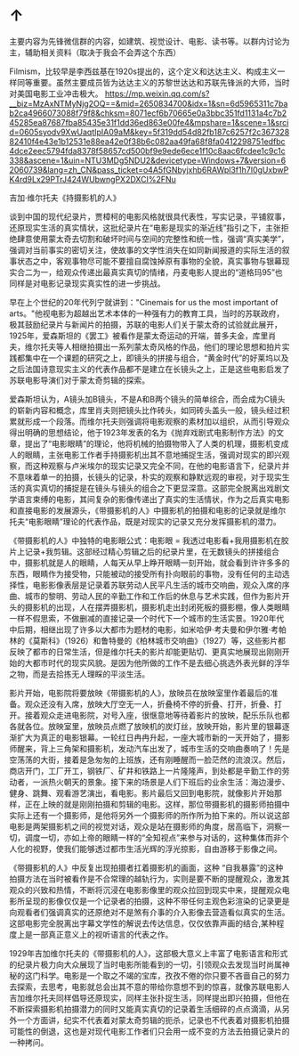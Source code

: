 # ↑
主要内容为先锋微信群的内容，如建筑、视觉设计、电影、读书等。以群内讨论为主，辅助相关资料（取决于我会不会弄这个东西）

Filmism，比较早是李西兹基在1920s提出的，这个定义和达达主义、构成主义一样同等重要。虽然主要成员皆为达达主义的苏黎世达达和苏联先锋派的大师，当时对美国电影工业冲击极大。
https://mp.weixin.qq.com/s?__biz=MzAxNTMyNjg2OQ==&mid=2650834700&idx=1&sn=6d5965311c7bab2ca4966073088f79f8&chksm=8071ecf6b70665e0a3bbc351fd1131a4c7b245285ea87687fba85435e31f1dd36ed863e00fe4&mpshare=1&scene=1&srcid=0605syodv9XwUaqtIpIA09aM&key=5f319dd54d82fb187c6257f2c36732882410f4e43e1b12531e88ea42e0f38b6c082aa49fa68f8fa0412298751edfbc4dce2eec5794fda8378f58657cd500bf9e9ede6ece1f10c8aac6fcdee1c9c1c338&ascene=1&uin=NTU3MDg5NDU2&devicetype=Windows+7&version=62060739&lang=zh_CN&pass_ticket=o4A5fGNbyjxhb6RAWpl3f1h7I0gUxbwPK4rd9Lx29PTrJ424WUbwngPX2DXCI%2FNu

吉加·维尔托夫《持摄影机的人》

谈到中国的现代纪录片，贾樟柯的电影风格就很具代表性，写实记录，平铺叙事，还原现实生活的真实情状，这批纪录片在“电影是现实的渐近线”指引之下，主张拒绝肆意使用蒙太奇去切割和破坏时间与空间的完整性和统一性，强调“真实美学”，强调对当前事实的密切关注，使故事的文学性消失在如同新闻报道的实际生活的叙事状态之中，客观事物尽可能不要擅自腐蚀掉原有事物的全貌，真实事物与银幕现实合二为一，给观众传递出最真实真切的情绪，丹麦电影人提出的“道格玛95”也同样是对电影记录现实真实性的进一步挑战。

早在上个世纪的20年代列宁就讲到："Cinemais for us the most important of arts。"他视电影为超越出艺术本体的一种强有力的教育工具，当时的苏联政府，极其鼓励纪录片与新闻片的拍摄，苏联的电影人们关于蒙太奇的试验就此展开，1925年，爱森斯坦的《罢工》被看作是蒙太奇运动的开端，普多夫金，库里肖夫，维尔托夫等人相继拍摄出一系列蒙太奇风格的作品，他们的理论思想和拍片实践都集中在一个课题的研究之上，即镜头的拼接与组合，“黄金时代”的好莱坞以及之后法国诗意现实主义的代表作品都不是建立在长镜头之上，正是这些电影启发了苏联电影导演们对于蒙太奇剪辑的探索。

爱森斯坦认为，A镜头加B镜头，不是A和B两个镜头的简单综合，而会成为C镜头的崭新内容和概念，库里肖夫则把镜头比作砖头，如同砖头盖头一般，镜头经过积累就形成一个段落。而维尔托夫则强调将电影观察的素材加以组织，从而引导观众得出明确的思想结论，他于1923年发表的名为《抛弃戏剧式电影制作方法》的文章，提出了“电影眼睛”的理论，他将机械的拍摄物带入了人类的机理，摄影机变成人的眼睛，主张电影工作者手持摄影机出其不意地捕捉生活，强调对现实的即兴观察，而这种观察与卢米埃尔的现实记录又完全不同，在他的电影语言下，纪录片并不意味着单一的拍摄，长镜头的记录，朴实的观察和静默远观的审视，对于现实生活的真实真切的捕捉是在镜头与镜头的组合之下更显深意。这部完全脱离出戏剧文学语言束缚的电影，其间复杂的影像传递出了真实的生活情状，作为之后真实电影和直接电影的发展源头，《带摄影机的人》中摄影机的拍摄和电影的记录就是维尔托夫“电影眼睛”理论的代表作品，既是对现实的记录又充分发挥摄影机的潜力。

《带摄影机的人》中独特的电影眼公式：电影眼 = 我透过电影看+我用摄影机在胶片上记录+我剪辑。这部经过精心剪辑之后的纪录片里，在无数镜头的拼接组合中，摄影机就是人的眼睛，人每天从早上睁开眼睛一刻开始，就会看到许许多多的东西，眼睛作为接受物，只能被动的接受所有扑向眼前的事物，没有任何的主动选择性，电影影像表层是记录着苏联劳动人民平凡生活的城市交响曲，观众入席的序曲、城市的黎明、劳动人民的辛勤工作和工作后的休息与艺术实践，但作为影片开头的摄影机的出现，人在摆弄摄影机，摄影机走出封闭死板的摄影棚，像人类眼睛一样不假思索，不做删减的直接记录一个时代下一个城市的生活实景。1920年代中后期，相继出现了许多以大都市为题材的电影，如米哈伊·考夫曼和伊尔雅·考帕林的《莫斯科》（1926）和鲁特曼的《柏林城市交响曲》（1927）等，这些影片都反映了都市的日常生活，但是维尔托夫的影片却能更贴切、更真实地展现出刚刚开始的大都市时代的现实风貌。是因为他所做的工作不是去细心挑选外表光鲜的浮华之物，而是去拾拣无人理睬的平淡生活。

影片开始，电影院将要放映《带摄影机的人》，放映员在放映室里作着最后的准备。观众还没有入席，放映大厅空无一人，折叠椅不停的折叠、打开，折叠、打开。接着观众走进电影院，对号入座，很惬意地等待着影片的放映，配乐乐队也都各就各位。放映室里，放映员点燃了放映机的炭灯丝，放映开始，影片里的银幕逐渐扩大为真正的电影银幕。一轮红日冉冉升起，一座大城市新的一天开始了，摄影师醒来，背上三角架和摄影机，发动汽车出发了，城市生活的交响曲奏响了！先是空荡荡的大街，接着是急匆匆的上班族，还有刚睡醒而一脸茫然的流浪汉。然后，商店开门，工厂开工，钢铁厂、矿井和铁路上一片隆隆声，到处都是辛勤工作的劳动者，一派热火朝天的景象。接下来的场景是人们下班后的业余生活：海边漫步、健身、跳舞、观看游艺演出，看电影。影片最后又回到电影院，就像影片开始那样，正在上映的就是刚刚拍摄和剪辑的电影。这样，那位带摄影机的摄影师拍摄中实际上还有一个摄影师，是他将另外一个摄影师的所作所为拍下来的。所以说这部电影是两架摄影机之间的视觉对话，观众是站在摄影师的角度，居高临下，洞察一切，调度一切，亦如上帝的眼睛一样的“全知视点”来参与对话的，这种集体而非个人化的视野，使我们能够透过都市生活光辉的浮光掠影，自由游移于影像之间。

《带摄影机的人》中反复出现拍摄者扛着摄影机的画面，这种 “自我暴露”的这种拍摄方法在当时被看作是不合常理的越轨行为，实则是要不断的提醒观众，激发其观众的兴致和热情，不断将沉浸在电影影像里的观众拉回到现实中来，提醒观众电影所呈现的影像仅仅是一个记录者的拍摄，这种不带任何主观色彩渲染的记录更是向观看者们强调真实的还原绝对不是煞有介事的介入影像去营造看似真实的生活。这部电影完全脱离出字幕文学性的解说去传达信息，仅仅依靠声画的结合,某种程度上是一部真正意义上的视听语言的代表之作。

1929年吉加维尔托夫的《带摄影机的人》，这部极大意义上丰富了电影语言和形式的纪录片极力向大众展现了当时电影所能看到的一切，引领观众去发现当时尚属神秘的这门科学。电影是一个取之不竭的宝库，孜孜不倦的你只要不吝啬自己的努力去探索，去思考，电影就总会出其不意的带给你意想不到的惊喜，就像苏联电影人吉加维尔托夫同样倡导还原现实，同样主张扑捉生活，同样提出即兴拍摄，但他在不断探索摄影机拍摄潜力的同时又能真实真切的记录着生活细碎的点点滴滴，从另外一个方面讲，纪实不代表着对蒙太奇剪辑的扼杀，记录也不代表着对摄影机拍摄可能性的倒退，这也是对现代电影工作者们只会用一成不变的方法去拍摄记录片的一种拷问。

